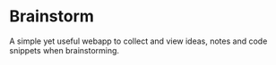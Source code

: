 # Brainstorm
A simple yet useful webapp to collect and view ideas, notes and code snippets when brainstorming. 
